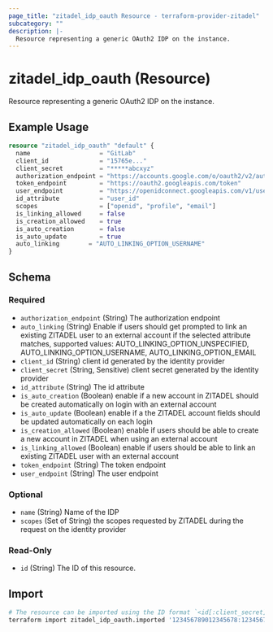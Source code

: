 ```yaml
---
page_title: "zitadel_idp_oauth Resource - terraform-provider-zitadel"
subcategory: ""
description: |-
  Resource representing a generic OAuth2 IDP on the instance.
---
```


# zitadel_idp_oauth (Resource)

Resource representing a generic OAuth2 IDP on the instance.

## Example Usage

```terraform
resource "zitadel_idp_oauth" "default" {
  name                   = "GitLab"
  client_id              = "15765e..."
  client_secret          = "*****abcxyz"
  authorization_endpoint = "https://accounts.google.com/o/oauth2/v2/auth"
  token_endpoint         = "https://oauth2.googleapis.com/token"
  user_endpoint          = "https://openidconnect.googleapis.com/v1/userinfo"
  id_attribute           = "user_id"
  scopes                 = ["openid", "profile", "email"]
  is_linking_allowed     = false
  is_creation_allowed    = true
  is_auto_creation       = false
  is_auto_update         = true
  auto_linking        = "AUTO_LINKING_OPTION_USERNAME"
}
```

<!-- schema generated by tfplugindocs -->
## Schema

### Required

- `authorization_endpoint` (String) The authorization endpoint
- `auto_linking` (String) Enable if users should get prompted to link an existing ZITADEL user to an external account if the selected attribute matches, supported values: AUTO_LINKING_OPTION_UNSPECIFIED, AUTO_LINKING_OPTION_USERNAME, AUTO_LINKING_OPTION_EMAIL
- `client_id` (String) client id generated by the identity provider
- `client_secret` (String, Sensitive) client secret generated by the identity provider
- `id_attribute` (String) The id attribute
- `is_auto_creation` (Boolean) enable if a new account in ZITADEL should be created automatically on login with an external account
- `is_auto_update` (Boolean) enable if a the ZITADEL account fields should be updated automatically on each login
- `is_creation_allowed` (Boolean) enable if users should be able to create a new account in ZITADEL when using an external account
- `is_linking_allowed` (Boolean) enable if users should be able to link an existing ZITADEL user with an external account
- `token_endpoint` (String) The token endpoint
- `user_endpoint` (String) The user endpoint

### Optional

- `name` (String) Name of the IDP
- `scopes` (Set of String) the scopes requested by ZITADEL during the request on the identity provider

### Read-Only

- `id` (String) The ID of this resource.

## Import

```bash
# The resource can be imported using the ID format `<id[:client_secret]>`, e.g.
terraform import zitadel_idp_oauth.imported '123456789012345678:1234567890abcdef'
```
